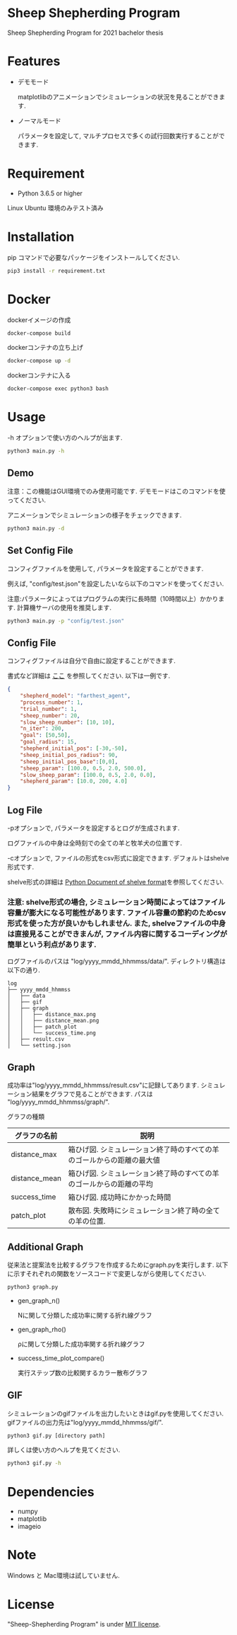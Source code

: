 
# Sheep Shepherding Program 
Sheep Shepherding Program for 2021 bachelor thesis

# Features

* デモモード

  matplotlibのアニメーションでシミュレーションの状況を見ることができます.
* ノーマルモード
  
  パラメータを設定して, マルチプロセスで多くの試行回数実行することができます.

# Requirement
 
* Python 3.6.5 or higher
 
Linux Ubuntu 環境のみテスト済み
 
# Installation

pip コマンドで必要なパッケージをインストールしてください.
 
```bash
pip3 install -r requirement.txt
```

# Docker 
dockerイメージの作成
```bash
docker-compose build
```
dockerコンテナの立ち上げ
```bash
docker-compose up -d
```
dockerコンテナに入る
```bash
docker-compose exec python3 bash
```
 
# Usage
 
-h オプションで使い方のヘルプが出ます.

```bash
python3 main.py -h
```
 
## Demo 
注意：この機能はGUI環境でのみ使用可能です.
デモモードはこのコマンドを使ってください. 
 
アニメーションでシミュレーションの様子をチェックできます.
```bash
python3 main.py -d
```

## Set Config File
コンフィグファイルを使用して, パラメータを設定することができます.

例えば, "config/test.json"を設定したいなら以下のコマンドを使ってください.

注意:パラメータによってはプログラムの実行に長時間（10時間以上）かかります. 計算機サーバの使用を推奨します.
```bash
python3 main.py -p "config/test.json"
```

## Config File
コンフィグファイルは自分で自由に設定することができます.

書式など詳細は [ここ](docs/config_file_format.md) を参照してください. 以下は一例です.

``` json:config/demo.json
{
    "shepherd_model": "farthest_agent",
    "process_number": 1,
    "trial_number": 1,
    "sheep_number": 20,
    "slow_sheep_number": [10, 10],
    "n_iter": 200,
    "goal": [50,50],
    "goal_radius": 15,
    "shepherd_initial_pos": [-30,-50],
    "sheep_initial_pos_radius": 90,
    "sheep_initial_pos_base":[0,0],
    "sheep_param": [100.0, 0.5, 2.0, 500.0],
    "slow_sheep_param": [100.0, 0.5, 2.0, 0.0],
    "shepherd_param": [10.0, 200, 4.0]
}
```

## Log File
-pオプションで, パラメータを設定するとログが生成されます. 

ログファイルの中身は全時刻での全ての羊と牧羊犬の位置です.

-cオプションで, ファイルの形式をcsv形式に設定できます. デフォルトはshelve形式です.

shelve形式の詳細は [Python Document of shelve format](https://docs.python.org/ja/3/library/shelve.html)を参照してください. 
  

### 注意: shelve形式の場合, シミュレーション時間によってはファイル容量が膨大になる可能性があります. ファイル容量の節約のためcsv形式を使った方が良いかもしれません. また, shelveファイルの中身は直接見ることができまんが, ファイル内容に関するコーディングが簡単という利点があります.

ログファイルのパスは "log/yyyy_mmdd_hhmmss/data/". ディレクトリ構造は以下の通り. 
```
log
├── yyyy_mmdd_hhmmss
│   ├── data
│   ├── gif
│   ├── graph
│   │   ├── distance_max.png
│   │   ├── distance_mean.png
│   │   ├── patch_plot
│   │   └── success_time.png
│   ├── result.csv
│   └── setting.json
```

## Graph
成功率は"log/yyyy_mmdd_hhmmss/result.csv"に記録してあります.
シミュレーション結果をグラフで見ることができます. パスは "log/yyyy_mmdd_hhmmss/graph/".

グラフの種類

 グラフの名前     |  説明
---- | ----
 distance_max   | 箱ひげ図. シミュレーション終了時のすべての羊のゴールからの距離の最大値
 distance_mean  | 箱ひげ図. シミュレーション終了時のすべての羊のゴールからの距離の平均
 success_time   | 箱ひげ図. 成功時にかかった時間
 patch_plot     | 散布図. 失敗時にシミュレーション終了時の全ての羊の位置.

## Additional Graph
従来法と提案法を比較するグラフを作成するためにgraph.pyを実行します. 以下に示すそれぞれの関数をソースコードで変更しながら使用してください.

```bash
python3 graph.py
```
* gen_graph_n()
   
  Nに関して分類した成功率に関する折れ線グラフ
* gen_graph_rho()

  ρに関して分類した成功率関する折れ線グラフ
* success_time_plot_compare()

  実行ステップ数の比較関するカラー散布グラフ
  

## GIF
シミュレーションのgifファイルを出力したいときはgif.pyを使用してください.
gifファイルの出力先は"log/yyyy_mmdd_hhmmss/gif/".
```bash
python3 gif.py [directory path]
```

詳しくは使い方のヘルプを見てください.
```bash
python3 gif.py -h
```

# Dependencies
* numpy
* matplotlib
* imageio
 
# Note
 
Windows と Mac環境は試していません. 
 
# License
 
"Sheep-Shepherding Program" is under [MIT license](https://en.wikipedia.org/wiki/MIT_License).
 
 